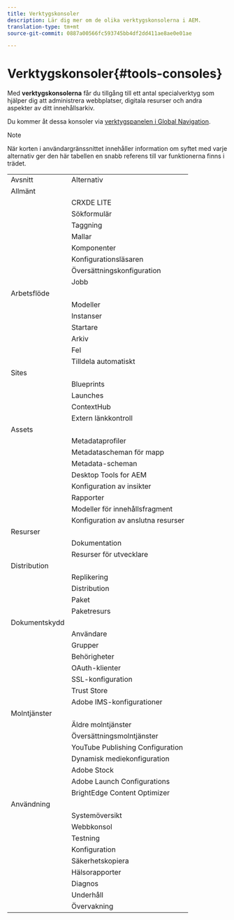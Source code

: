 ```yaml
---
title: Verktygskonsoler
description: Lär dig mer om de olika verktygskonsolerna i AEM.
translation-type: tm+mt
source-git-commit: 0887a00566fc593745bb4df2dd411ae8ae0e01ae

---
```



# Verktygskonsoler{#tools-consoles}

Med **verktygskonsolerna** får du tillgång till ett antal specialverktyg som hjälper dig att administrera webbplatser, digitala resurser och andra aspekter av ditt innehållsarkiv.

Du kommer åt dessa konsoler via [verktygspanelen i Global Navigation](/help/sites-cloud/authoring/getting-started/basic-handling.md#tools-panel).

>[!NOTE]
>
>När korten i användargränssnittet innehåller information om syftet med varje alternativ ger den här tabellen en snabb referens till var funktionerna finns i trädet.

<table>
 <tbody>
  <tr>
   <td>Avsnitt</td>
   <td>Alternativ</td>
  </tr>
  <tr>
   <td>Allmänt</td>
   <td> </td>
  </tr>
  <tr>
   <td> </td>
   <td>CRXDE LITE</td>
  </tr>
  <tr>
   <td> </td>
   <td>Sökformulär<br /> </td>
  </tr>
  <tr>
   <td> </td>
   <td>Taggning</td>
  </tr>
  <tr>
   <td> </td>
   <td>Mallar</td>
  </tr>
  <tr>
   <td> </td>
   <td>Komponenter</td>
  </tr>
  <tr>
   <td> </td>
   <td>Konfigurationsläsaren</td>
  </tr>
  <tr>
   <td> </td>
   <td>Översättningskonfiguration</td>
  </tr>
  <tr>
   <td> </td>
   <td>Jobb</td>
  </tr>
  <tr>
   <td>Arbetsflöde</td>
   <td> </td>
  </tr>
  <tr>
   <td> </td>
   <td>Modeller</td>
  </tr>
  <tr>
   <td> </td>
   <td>Instanser</td>
  </tr>
  <tr>
   <td> </td>
   <td>Startare</td>
  </tr>
  <tr>
   <td> </td>
   <td>Arkiv</td>
  </tr>
  <tr>
   <td> </td>
   <td>Fel</td>
  </tr>
  <tr>
   <td> </td>
   <td>Tilldela automatiskt</td>
  </tr>
  <tr>
   <td>Sites</td>
   <td> </td>
  </tr>
  <tr>
   <td> </td>
   <td>Blueprints</td>
  </tr>
  <tr>
   <td> </td>
   <td>Launches</td>
  </tr>
  <tr>
   <td> </td>
   <td>ContextHub</td>
  </tr>
  <tr>
   <td> </td>
   <td>Extern länkkontroll<br /> </td>
  </tr>
  <tr>
   <td>Assets</td>
   <td> </td>
  </tr>
  <tr>
   <td> </td>
   <td>Metadataprofiler</td>
  </tr>
  <tr>
   <td> </td>
   <td>Metadatascheman för mapp<br /> </td>
  </tr>
  <tr>
   <td> </td>
   <td>Metadata-scheman</td>
  </tr>
  <tr>
   <td> </td>
   <td>Desktop Tools for AEM<br /> </td>
  </tr>
  <tr>
   <td> </td>
   <td>Konfiguration av insikter</td>
  </tr>
  <tr>
   <td> </td>
   <td>Rapporter</td>
  </tr>
  <tr>
   <td> </td>
   <td>Modeller för innehållsfragment<br /> </td>
  </tr>
  <tr>
   <td> </td>
   <td>Konfiguration av anslutna resurser</td>
  </tr>
  <tr>
   <td>Resurser</td>
   <td> </td>
  </tr>
  <tr>
   <td> </td>
   <td>Dokumentation</td>
  </tr>
  <tr>
   <td> </td>
   <td>Resurser för utvecklare</td>
  </tr>
  <tr>
   <td>Distribution</td>
   <td> </td>
  </tr>
  <tr>
   <td> </td>
   <td>Replikering</td>
  </tr>
  <tr>
   <td> </td>
   <td>Distribution</td>
  </tr>
  <tr>
   <td> </td>
   <td>Paket</td>
  </tr>
  <tr>
   <td> </td>
   <td>Paketresurs</td>
  </tr>
  <tr>
   <td>Dokumentskydd</td>
   <td> </td>
  </tr>
  <tr>
   <td> </td>
   <td>Användare</td>
  </tr>
  <tr>
   <td> </td>
   <td>Grupper</td>
  </tr>
  <tr>
   <td> </td>
   <td>Behörigheter</td>
  </tr>
  <tr>
   <td> </td>
   <td>OAuth-klienter</td>
  </tr>
  <tr>
   <td> </td>
   <td>SSL-konfiguration</td>
  </tr>
  <tr>
   <td> </td>
   <td>Trust Store</td>
  </tr>
  <tr>
   <td> </td>
   <td>Adobe IMS-konfigurationer</td>
  </tr>
  <tr>
   <td>Molntjänster<br /> </td>
   <td> </td>
  </tr>
  <tr>
   <td> </td>
   <td>Äldre molntjänster</td>
  </tr>
  <tr>
   <td> </td>
   <td>Översättningsmolntjänster</td>
  </tr>
  <tr>
   <td> </td>
   <td>YouTube Publishing Configuration</td>
  </tr>
  <tr>
   <td> </td>
   <td>Dynamisk mediekonfiguration</td>
  </tr>
  <tr>
   <td> </td>
   <td>Adobe Stock</td>
  </tr>
  <tr>
   <td> </td>
   <td>Adobe Launch Configurations</td>
  </tr>
  <tr>
   <td> </td>
   <td>BrightEdge Content Optimizer</td>
  </tr>
  <tr>
   <td>Användning</td>
   <td> </td>
  </tr>
  <tr>
   <td> </td>
   <td>Systemöversikt</td>
  </tr>
  <tr>
   <td> </td>
   <td>Webbkonsol<br /> </td>
  </tr>
  <tr>
   <td> </td>
   <td>Testning</td>
  </tr>
  <tr>
   <td> </td>
   <td>Konfiguration</td>
  </tr>
  <tr>
   <td> </td>
   <td>Säkerhetskopiera</td>
  </tr>
  <tr>
   <td> </td>
   <td>Hälsorapporter</td>
  </tr>
  <tr>
   <td> </td>
   <td>Diagnos</td>
  </tr>
  <tr>
   <td> </td>
   <td>Underhåll</td>
  </tr>
  <tr>
   <td> </td>
   <td>Övervakning</td>
  </tr>
 </tbody>
</table>
